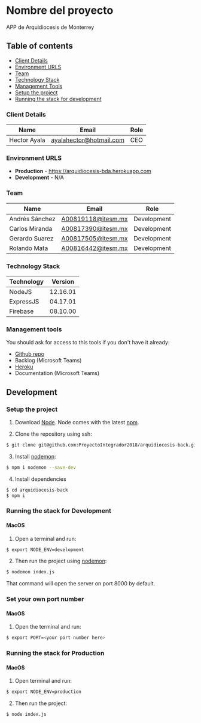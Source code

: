 # Nombre del proyecto

APP de Arquidiocesis de Monterrey

## Table of contents

* [Client Details](#client-details)
* [Environment URLS](#environment-urls)
* [Team](#team)
* [Technology Stack](#technology-stack)
* [Management Tools](#management-tools)
* [Setup the project](#setup-the-project)
* [Running the stack for development](#running-the-stack-for-development)


### Client Details

| Name               | Email             | Role |
| ------------------ | ----------------- | ---- |
| Hector Ayala       | ayalahector@hotmail.com | CEO  |


### Environment URLS

* **Production** - https://arquidiocesis-bda.herokuapp.com
* **Development** - N/A

### Team

| Name           | Email              | Role        |
| -------------- | ------------------ | ----------- |
| Andrés Sánchez | A00819118@itesm.mx | Development |
| Carlos Miranda | A00817390@itesm.mx | Development |
| Gerardo Suarez | A00817505@itesm.mx | Development |
| Rolando Mata   | A00816442@itesm.mx | Development |

### Technology Stack
| Technology    | Version      |
| ------------- | -------------|
| NodeJS        | 12.16.01     |
| ExpressJS     | 04.17.01     |
| Firebase      | 08.10.00     |

### Management tools

You should ask for access to this tools if you don't have it already:

* [Github repo](https://github.com/ProyectoIntegrador2018/arquidiocesis-back)
* Backlog (Microsoft Teams)
* [Heroku](https://arquidiocesis-bda.herokuapp.com/)
* Documentation (Microsoft Teams)

## Development

### Setup the project
1. Download [Node](https://nodejs.org). Node comes with the latest [npm](npmjs.com). 

2. Clone the repository using ssh: 
```bash
$ git clone git@github.com:ProyectoIntegrador2018/arquidiocesis-back.git
```
3. Install [nodemon](https://www.npmjs.com/package/nodemon):

```bash
$ npm i nodemon --save-dev
```

4. Install dependencies
```bash
$ cd arquidiocesis-back
$ npm i
```


### Running the stack for Development
#### MacOS
1. Open a terminal and run: 
```bash
$ export NODE_ENV=development
```
2. Then run the project using [nodemon](https://www.npmjs.com/package/nodemon): 
```bash
$ nodemon index.js
```

That command will open the server on port 8000 by default.

### Set your own port number 
#### MacOS
1. Open the terminal and run: 
```bash
$ export PORT=<your port number here> 
```

### Running the stack for Production 
#### MacOS
1. Open terminal and run: 
```bash 
$ export NODE_ENV=production
```
2. Then run the project: 
```bash
$ node index.js 
```
